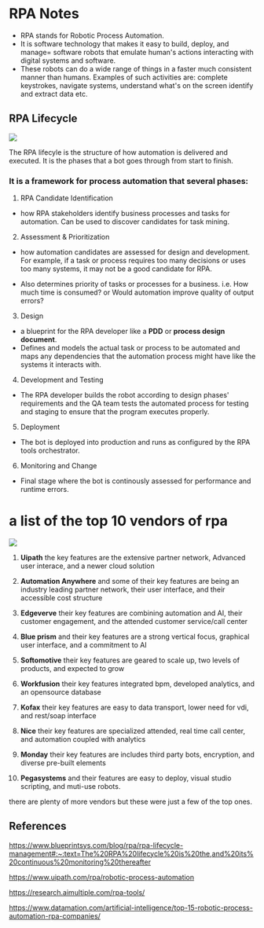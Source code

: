 # RPA  Notes

+ RPA stands for Robotic Process Automation.
+ It is software technology that makes it easy to build, deploy, and manage= software robots that emulate human's actions interacting with digital systems and software. 
+ These robots can do a wide range of things in a faster much consistent manner than humans. Examples of such activities are: complete keystrokes, navigate systems, understand what's on the screen identify and extract data etc. 

## RPA Lifecycle

![](https://intellipaat.com/mediaFiles/2019/04/Life-Cycle-of-RPA.png)

The RPA lifecyle is the structure of how automation is delivered and executed. It is the phases that a bot goes through from start to finish.

### It is a framework for process automation that several phases:

1. RPA Candidate Identification 
* how RPA stakeholders identify business processes and tasks for automation. Can be used to discover candidates for task mining.

2. Assessment & Prioritization 

* how automation candidates are assessed for design and development. For example, if a task or process requires too many decisions or uses too many systems, it may not be a good candidate for RPA.

* Also determines priority of tasks or processes for a business. i.e. How much time is consumed? or Would automation improve quality of output errors?

3. Design 

* a blueprint for the RPA developer like a **PDD** or **process design document**.
* Defines and models the actual task or process to be automated and maps any dependencies that the automation process might have like the systems it interacts with.

4. Development and Testing

* The RPA developer builds the robot according to design phases' requirements and the QA team tests the automated process for testing and staging to ensure that the program executes properly.

5. Deployment

* The bot is deployed into production and runs as configured by the RPA tools orchestrator.

6. Monitoring and Change

* Final stage where the bot is continously assessed for performance and runtime errors.



# a list of the top 10 vendors of rpa


![](http://datamation.com/wp-content/uploads/2020/12/top-15-robotic-process-automation-rpa-companies_5fce9b19ec985.png)


1.  **Uipath** the key features are the extensive partner network, Advanced user interace, and a newer cloud solution

2. **Automation Anywhere** and some of their key features are being an industry leading partner network, their user interface, and their accessible cost structure

3. **Edgeverve** their key features are combining automation and AI, their customer engagement, and the attended customer service/call center

4. **Blue prism** and their key features are a strong vertical focus, graphical user interface, and a commitment to AI

5. **Softomotive** their key features are geared to scale up, two levels of products, and expected to grow

6. **Workfusion** their key features integrated bpm, developed analytics, and an opensource database

7. **Kofax** their key features are easy to data transport, lower need for vdi, and rest/soap interface

8. **Nice** their key features are specialized attended, real time call center, and automation coupled with analytics

9. **Monday** their key features are includes third party bots, encryption, and diverse pre-built elements

10. **Pegasystems** and their features are easy to deploy, visual studio scripting, and muti-use robots.


there are plenty of more vendors but these were just a few of the top ones.


## References

https://www.blueprintsys.com/blog/rpa/rpa-lifecycle-management#:~:text=The%20RPA%20lifecycle%20is%20the,and%20its%20continuous%20monitoring%20thereafter

https://www.uipath.com/rpa/robotic-process-automation

https://research.aimultiple.com/rpa-tools/

https://www.datamation.com/artificial-intelligence/top-15-robotic-process-automation-rpa-companies/

